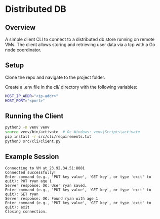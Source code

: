 # Distributed DB

## Overview
A simple client CLI to connect to a distributed db store running on remote VMs. The client allows storing and retrieving user data via a tcp with a Go node coordinator.

## Setup
Clone the repo and navigate to the project folder.

Create a .env file in the cli/ directory with the following variables:
```bash
HOST_IP_ADDR="<ip-addr>"
HOST_PORT="<port>"
```

## Running the Client
```bash
python3 -m venv venv
source venv/bin/activate  # On Windows: venv\Scripts\activate
pip install -r src/cli/requirements.txt
python3 src/cli/client.py
```
## Example Session
```
Connecting to VM at 23.92.34.51:8081
Connected successfully!
Enter command (e.g., 'PUT key value', 'GET key', or type 'exit' to quit): PUT ryan age 1  
Server response: OK: User ryan saved.
Enter command (e.g., 'PUT key value', 'GET key', or type 'exit' to quit): GET ryan
Server response: OK: Found ryan with age 1
Enter command (e.g., 'PUT key value', 'GET key', or type 'exit' to quit): exit
Closing connection.
```
